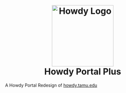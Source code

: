 <h1 align="center">
    <img src="https://cdn.eis.tamu.edu/public/images/howdylogo.png" alt="Howdy Logo" width="200">
  <br>
  Howdy Portal Plus
</h1>

A Howdy Portal Redesign of [howdy.tamu.edu](https://howdy.tamu.edu)
